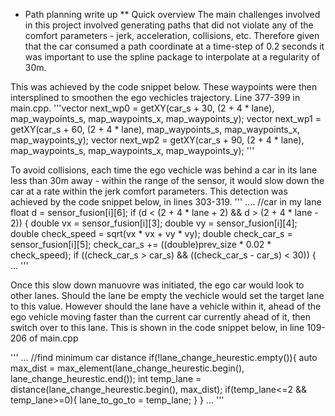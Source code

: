 * Path planning write up
** Quick overview
The main challenges involved in this project involved generating paths
that did not violate any of the comfort parameters - jerk, acceleration, collisions, etc.
Therefore given that the car consumed a path coordinate at a time-step of 0.2 seconds it was important to
use the spline package to interpolate at a regularity of 30m. 

This was achieved by the code snippet below. These waypoints were then intersplined to smoothen the ego vechicles trajectory. Line 377-399 in 
main.cpp. 
'''vector<double> next_wp0 = getXY(car_s + 30, (2 + 4 * lane), map_waypoints_s, map_waypoints_x, map_waypoints_y);
					vector<double> next_wp1 = getXY(car_s + 60, (2 + 4 * lane), map_waypoints_s, map_waypoints_x, map_waypoints_y);
					vector<double> next_wp2 = getXY(car_s + 90, (2 + 4 * lane), map_waypoints_s, map_waypoints_x, map_waypoints_y);
''' 

To avoid collisions, each time the ego vechicle was behind a car in its lane less than 30m away - within the range of the sensor, it would slow 
down the car at a rate within the jerk comfort parameters.  This detection was achieved by the code snippet below, in lines 303-319.
'''
			....		//car in my lane
						float d = sensor_fusion[i][6];
						if (d < (2 + 4 * lane + 2) && d > (2 + 4 * lane - 2))
						{
							double vx = sensor_fusion[i][3];
							double vy = sensor_fusion[i][4];
							double check_speed = sqrt(vx * vx + vy * vy);
							double check_car_s = sensor_fusion[i][5];
							check_car_s += ((double)prev_size * 0.02 * check_speed);
							if ((check_car_s > car_s) && ((check_car_s - car_s) < 30))
							{ ...
'''

Once this slow down manuovre was initiated, the ego car would look to other lanes. Should the lane be empty the vechicle would 
set the target lane to this value. However should the lane have a vehicle within it, ahead of the ego vehicle moving faster than the current
car currently ahead of it, then switch over to this lane. This is shown in the code snippet below, in line 109-206 of main.cpp


'''
...
	//find minimum car distance
	if(!lane_change_heurestic.empty()){
		auto max_dist = max_element(lane_change_heurestic.begin(), lane_change_heurestic.end());
		int temp_lane = distance(lane_change_heurestic.begin(), max_dist);
		if(temp_lane<=2 && temp_lane>=0){
			lane_to_go_to = temp_lane;
		}
	}
	...
'''

